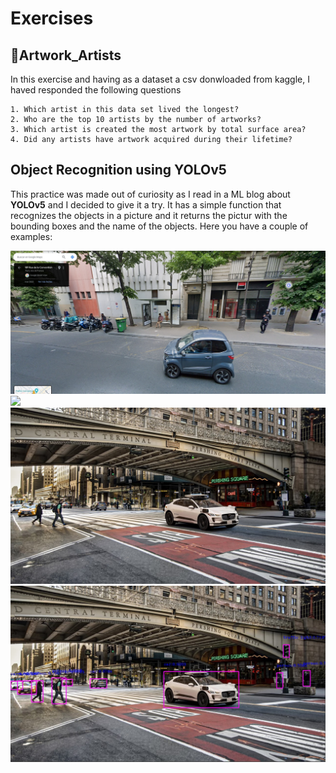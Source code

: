 # Exercises

## 🌅Artwork_Artists
In this exercise and having as a dataset a csv donwloaded from kaggle, I haved responded the following questions

    1. Which artist in this data set lived the longest?
    2. Who are the top 10 artists by the number of artworks?
    3. Which artist is created the most artwork by total surface area?
    4. Did any artists have artwork acquired during their lifetime?
    
## Object Recognition using YOLOv5

This practice was made out of curiosity as I read in a ML blog about **YOLOv5** and I decided to give it a try. It has a simple function that recognizes the objects in a picture and it returns the pictur with the bounding boxes and the name of the objects. Here you have a couple of examples:


<div style="display: flex;">
    <div style="flex: 1;">
        <img src="https://github.com/ivanpgdata/Exercises/blob/main/Object_Recog_ML/images/image3.jpg?raw=true?raw=true?raw=true" style="max-width: 100%;">
    </div;">
    
<div style="display: flex;">
    <div style="flex: 1;">
        <img src="https://github.com/ivanpgdata/Exercises/blob/main/Object_Recog_ML/images/image3_processed.jpg
?raw=true?raw=true?raw=true" style="max-width: 100%;">
    </div;">



<div style="display: flex;">
    <div style="flex: 1;">
        <img src="https://github.com/ivanpgdata/Exercises/blob/main/Object_Recog_ML/images/image2.jpg?raw=true" style="max-width: 100%;">
    </div;">
<div style="display: flex;">
    <div style="flex: 1;">
        <img src="https://github.com/ivanpgdata/Exercises/blob/main/Object_Recog_ML/images/image2_processed.jpg?raw=true?raw=true" style="max-width: 100%;">
    </div;">

